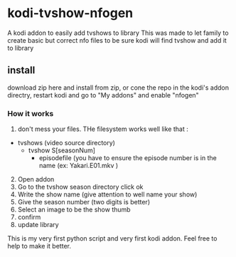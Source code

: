# kodi-tvshow-nfogen
A kodi addon to easily add tvshows to library
This was made to let family to create basic but correct nfo files to be sure kodi will find tvshow and add it to library 

## install
download zip here and install from zip, or cone the repo in the kodi's addon directry, restart kodi and go to "My addons" and enable "nfogen"

### How it works
1. don't mess your files. THe filesystem works well like that :
-  tvshows (video source directory)
   - tvshow S[seasonNum]
     -  episodefile (you have to ensure the episode number is in the name (ex: Yakari.E01.mkv )
2. Open addon
3. Go to the tvshow season directory click ok
4. Write the show name (give attention to well name your show)
5. Give the season number (two digits is better)
6. Select an image to be the show thumb
7. confirm
8. update library


This is my very first python script and very first kodi addon. Feel free to help to make it better.
